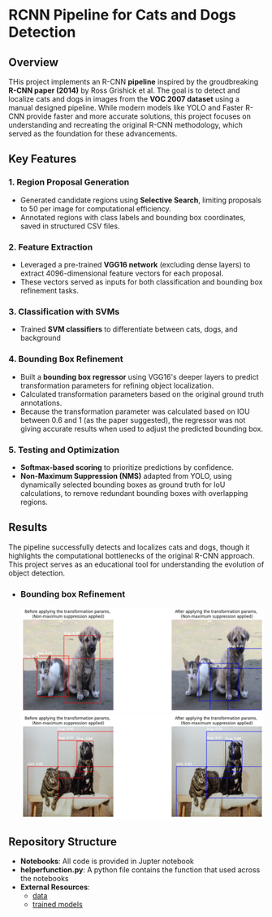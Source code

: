 # RCNN Pipeline for Cats and Dogs Detection

## Overview
THis project implements an R-CNN **pipeline** inspired by the groudbreaking **R-CNN paper (2014)** by Ross Grishick et al. The goal is to detect and localize cats and dogs in images from the **VOC 2007 dataset** using a manual designed pipeline.
While modern models like YOLO and Faster R-CNN provide faster and more accurate solutions, this project focuses on understanding and recreating the original R-CNN methodology, which served as the foundation for these advancements.

## Key Features
### 1. Region Proposal Generation
   - Generated candidate regions using **Selective Search**, limiting proposals to 50 per image for computational efficiency.
   - Annotated regions with class labels and bounding box coordinates, saved in structured CSV files.
### 2. Feature Extraction
   - Leveraged a pre-trained **VGG16 network** (excluding dense layers) to extract 4096-dimensional feature vectors for each proposal.
   - These vectors served as inputs for both classification and bounding box refinement tasks.
### 3. Classification with SVMs
   - Trained **SVM classifiers** to differentiate between cats, dogs, and background
### 4. Bounding Box Refinement
   - Built a **bounding box regressor** using VGG16's deeper layers to predict transformation parameters for refining object localization.
   - Calculated transformation parameters based on the original ground truth annotations.
   - Because the transformation parameter was calculated based on IOU between 0.6 and 1 (as the paper suggested), the regressor was not giving accurate results when used to adjust the predicted bounding box.
### 5. Testing and Optimization
   - **Softmax-based scoring** to prioritize predictions by confidence.
   - **Non-Maximum Suppression (NMS)** adapted from YOLO, using dynamically selected bounding boxes as ground truth for IoU calculations, to remove redundant bounding boxes with overlapping regions.

## Results
The pipeline successfully detects and localizes cats and dogs, though it highlights the computational bottlenecks of the original R-CNN approach. This project serves as an educational tool for understanding the evolution of object detection.
   - ### Bounding box Refinement
        ![Example Image](https://github.com/MohamedAhmed35/computer-vision/blob/main/object-detection/R-CNN/cat_dog_detection/images/results/adjust_bounding_box_1.png)
        ![Example Image](https://github.com/MohamedAhmed35/computer-vision/blob/main/object-detection/R-CNN/cat_dog_detection/images/results/adjust_bounding_box_2.png)


## Repository Structure
- **Notebooks**: All code is provided in Jupter notebook
- **helperfunction.py**: A python file contains the function that used across the notebooks
- **External Resources**:
     - [data](https://drive.google.com/drive/folders/15jX5IyXv8K4tAyII1IQaKfFVtYE63Wbi?usp=drive_link)
     - [trained models](https://drive.google.com/drive/folders/13xcM_Hp2dmNIq9hgr6GMmlFRXNEIk3iS?usp=drive_link)
